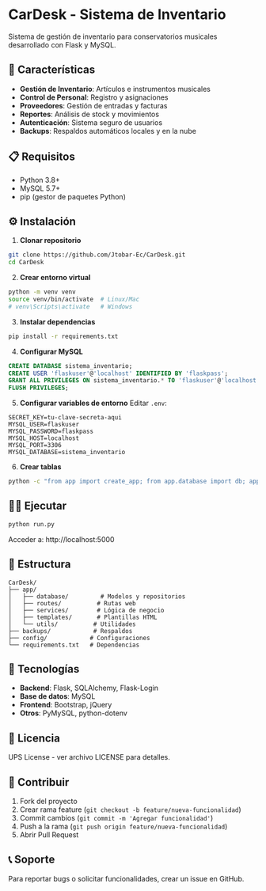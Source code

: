 # CarDesk - Sistema de Inventario

Sistema de gestión de inventario para conservatorios musicales desarrollado con Flask y MySQL.

## 🚀 Características

- **Gestión de Inventario**: Artículos e instrumentos musicales
- **Control de Personal**: Registro y asignaciones
- **Proveedores**: Gestión de entradas y facturas
- **Reportes**: Análisis de stock y movimientos
- **Autenticación**: Sistema seguro de usuarios
- **Backups**: Respaldos automáticos locales y en la nube

## 📋 Requisitos

- Python 3.8+
- MySQL 5.7+
- pip (gestor de paquetes Python)

## ⚙️ Instalación

1. **Clonar repositorio**
```bash
git clone https://github.com/Jtobar-Ec/CarDesk.git
cd CarDesk
```

2. **Crear entorno virtual**
```bash
python -m venv venv
source venv/bin/activate  # Linux/Mac
# venv\Scripts\activate   # Windows
```

3. **Instalar dependencias**
```bash
pip install -r requirements.txt
```

4. **Configurar MySQL**
```sql
CREATE DATABASE sistema_inventario;
CREATE USER 'flaskuser'@'localhost' IDENTIFIED BY 'flaskpass';
GRANT ALL PRIVILEGES ON sistema_inventario.* TO 'flaskuser'@'localhost';
FLUSH PRIVILEGES;
```

5. **Configurar variables de entorno**
Editar `.env`:
```env
SECRET_KEY=tu-clave-secreta-aqui
MYSQL_USER=flaskuser
MYSQL_PASSWORD=flaskpass
MYSQL_HOST=localhost
MYSQL_PORT=3306
MYSQL_DATABASE=sistema_inventario
```

6. **Crear tablas**
```bash
python -c "from app import create_app; from app.database import db; app = create_app(); app.app_context().push(); db.create_all()"
```

## 🏃‍♂️ Ejecutar

```bash
python run.py
```

Acceder a: http://localhost:5000

## 📁 Estructura

```
CarDesk/
├── app/
│   ├── database/         # Modelos y repositorios
│   ├── routes/          # Rutas web
│   ├── services/        # Lógica de negocio
│   ├── templates/       # Plantillas HTML
│   └── utils/          # Utilidades
├── backups/            # Respaldos
├── config/            # Configuraciones
└── requirements.txt   # Dependencias
```

## 🔧 Tecnologías

- **Backend**: Flask, SQLAlchemy, Flask-Login
- **Base de datos**: MySQL
- **Frontend**: Bootstrap, jQuery
- **Otros**: PyMySQL, python-dotenv

## 📝 Licencia

UPS License - ver archivo LICENSE para detalles.

## 👥 Contribuir

1. Fork del proyecto
2. Crear rama feature (`git checkout -b feature/nueva-funcionalidad`)
3. Commit cambios (`git commit -m 'Agregar funcionalidad'`)
4. Push a la rama (`git push origin feature/nueva-funcionalidad`)
5. Abrir Pull Request

## 📞 Soporte

Para reportar bugs o solicitar funcionalidades, crear un issue en GitHub.
